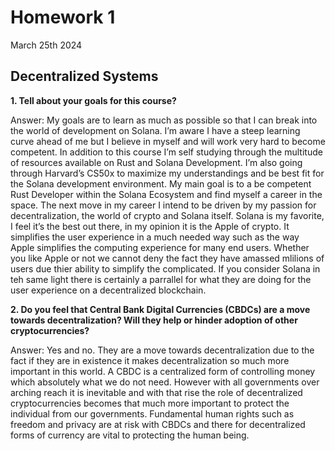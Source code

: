 # Homework 1 

March 25th 2024

## Decentralized Systems

**1. Tell about your goals for this course?**

Answer: My goals are to learn as much as possible so that I can break into the world of development on Solana. I’m aware I have a steep learning curve ahead of me but I believe in myself and will work very hard to become competent. In addition to this course I’m self studying through the multitude of resources available on Rust and Solana Development. I’m also going through Harvard’s CS50x to maximize my understandings and be best fit for the Solana development environment. My main goal is to a be competent Rust Developer within the Solana Ecosystem and find myself a career in the space.  The next move in my career I intend to be driven by my passion for decentralization, the world of crypto and Solana itself. Solana is my favorite, I feel it’s the best out there, in my opinion it is the Apple of crypto. It simplifies the user experience in a much needed way such as the way Apple simplifies the computing experience for many end users. Whether you like Apple or not we cannot deny the fact they have amassed mlilions of users due thier ability to simplify the complicated. If you consider Solana in teh same light there is certainly a parrallel for what they are doing for the user experience on a decentralized blockchain.


**2. Do you feel that Central Bank Digital Currencies (CBDCs) are a move towards decentralization? Will they help or hinder adoption of other cryptocurrencies?**


Answer: Yes and no. They are a move towards decentralization due to the fact if they are in existence it makes decentralization so much more important in this world. A CBDC is a centralized form of controlling money which absolutely what we do not need. However with all governments over arching reach it is inevitable and with that rise the role of decentralized cryptocurrencies becomes that much more important to protect the individual from our governments. Fundamental human rights such as freedom and privacy are at risk with CBDCs and there for decentralized forms of currency are vital to protecting the human being.
